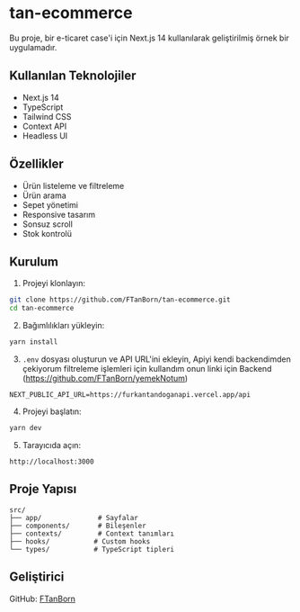 # tan-ecommerce

Bu proje, bir e-ticaret case'i için Next.js 14 kullanılarak geliştirilmiş örnek bir uygulamadır.

## Kullanılan Teknolojiler

- Next.js 14
- TypeScript
- Tailwind CSS
- Context API
- Headless UI

## Özellikler

- Ürün listeleme ve filtreleme
- Ürün arama
- Sepet yönetimi
- Responsive tasarım
- Sonsuz scroll
- Stok kontrolü

## Kurulum

1. Projeyi klonlayın:

```bash
git clone https://github.com/FTanBorn/tan-ecommerce.git
cd tan-ecommerce
```

2. Bağımlılıkları yükleyin:

```bash
yarn install
```

3. `.env` dosyası oluşturun ve API URL'ini ekleyin, Apiyi kendi backendimden çekiyorum filtreleme işlemleri için kullandım onun linki için 
Backend (https://github.com/FTanBorn/yemekNotum)

```env
NEXT_PUBLIC_API_URL=https://furkantandoganapi.vercel.app/api
```

4. Projeyi başlatın:

```bash
yarn dev
```

5. Tarayıcıda açın:

```
http://localhost:3000
```

## Proje Yapısı

```
src/
├── app/              # Sayfalar
├── components/       # Bileşenler
├── contexts/         # Context tanımları
├── hooks/           # Custom hooks
└── types/           # TypeScript tipleri
```

## Geliştirici

GitHub: [FTanBorn](https://github.com/FTanBorn)

